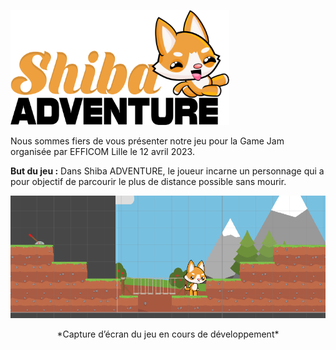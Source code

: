 <p align="left">
  <img src="https://github.com/MathisV/gamejam/blob/main/images/logo.png" width="350" title="logo">
</p>

Nous sommes fiers de vous présenter notre jeu pour la Game Jam organisée par EFFICOM Lille le 12 avril 2023.

**But du jeu :** 
Dans Shiba ADVENTURE, le joueur incarne un personnage qui a pour objectif de parcourir le plus de distance possible sans mourir.
<p align="left">
  <img src="https://github.com/MathisV/gamejam/blob/main/images/image.png" title="image en développement">
</p>
<p align="center">
  *Capture d’écran du jeu en cours de développement*
 </p>
